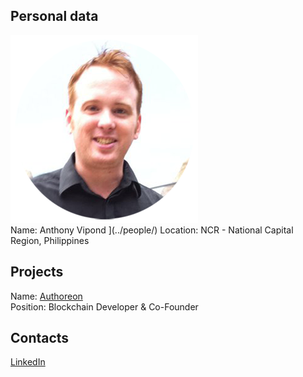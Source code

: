 ## Personal data
![ photo](../people/photo/anthony_vipond.png)  
Name: Anthony Vipond ](../people/)
Location: NCR - National Capital Region, Philippines   
## Projects 
Name: [Authoreon](../projects/Authoreon.md)  
Position: Blockchain Developer & Co-Founder  
## Contacts
[LinkedIn](https://www.linkedin.com/in/anthony1981/)  
 